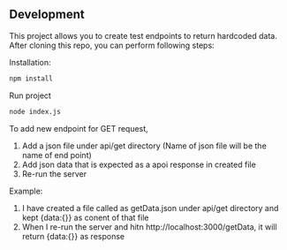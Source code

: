 ## Development

This project allows you to create test endpoints to return hardcoded data.
After cloning this repo, you can perform following steps:

Installation:

```sh
npm install
```

Run project

```sh
node index.js
```

To add new endpoint for GET request,
1. Add a json file under api/get directory (Name of json file will be the name of end point)
2. Add json data that is expected as a apoi response in created file
3. Re-run the server
    
Example:
1. I have created a file called as getData.json under api/get directory and kept {data:{}} as conent of that file
2. When I re-run the server and hitn http://localhost:3000/getData, it will return {data:{}} as response
